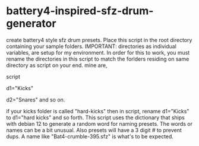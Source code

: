 # battery4-inspired-sfz-drum-generator
create battery4 style sfz drum presets.
Place this script in the root directory containing your sample folders.
IMPORTANT: directories as individual variables, are setup for my environment.
In order for this to work, you must rename the directories in this script to match the forlders residing on same directory as script on your end.
mine are, 

script

d1="Kicks"

d2="Snares"
and so on.

if your kicks folder is called "hard-kicks" then in script, rename d1="Kicks" to d1="hard kicks" and so forth.
This script uses the dictionary that ships with debian 12 to generate a random word for naming presets. The words or names can be a bit unusual. Also presets will have a 3 digit # to prevent dups. A name like "Bat4-crumble-395.sfz" is what's to be expected.
